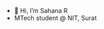 - 👋 Hi, I’m Sahana R
- MTech student @ NIT, Surat


<!---
sahanar1028/sahanar1028 is a ✨ special ✨ repository because its `README.md` (this file) appears on your GitHub profile.
You can click the Preview link to take a look at your changes.
--->
